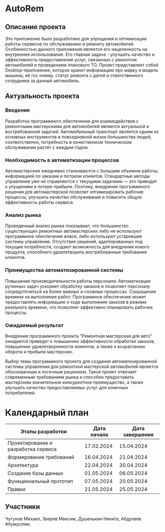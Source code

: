 # AutoRem
## Описание проекта
  Это приложение было разработано для упрощения и оптимизации работы сервисов по обслуживанию и ремонту автомобилей. Особенностью данного приложения является его нацеленность на внутреннее использование. Его главная задача - улучшить качество и эффективность предоставления услуг, связанных с ремонтом автомобилей и проведением планового ТО.
  Проект представляет собой Desktop-приложение, которое хранит информацию про марку и модель машины, её гос номер, статус ремонта с датой и ответственного сотрудника за данный автомобиль.

## Актуальность проекта
  ### Введение 
  Разработка программного обеспечения для взаимодействия с ремонтными мастерскими для автомобилей является актуальной и востребованной задачей. Автомобильный транспорт является одним из основных инструментов в повседневной жизни большинства людей, соответственно, потребность в качественном техническом обслуживании растет с каждым годом.
  ### Необходимость в автоматизации процессов 
  Автомастерские ежедневно сталкиваются с большим объемом работы, информацией по заказам и потоком клиентов. Стандартные методы управления уже не справляются с текущими задачами — это приводит к упущениям и потере прибыли. Поэтому, внедрение программного решения для автомастерской позволит оптимизировать рабочие процессы, улучшить качество обслуживания и повысить общую эффективность работы сервиса.
  ### Анализ рынка 
  Проведенный анализ рынка показывает, что большинство существующих ремонтных автомастерских либо не используют программное обеспечение вовсе, либо используют устаревшие системы управления. Отсутствие решений, адаптированных под текущие потребности, создают возможность для внедрения нового продукта, способного удовлетворить востребованные требования клиентов.
  ### Преимущества автоматизированной системы
  Повышение производительности работы персонала: Автоматизация рутинных задач ускоряет обработку заказов и позволяет персоналу сосредоточиться на более важных и сложных процессах. Сокращение времени на выполнение работ: Программное обеспечение может предоставлять информацию о ходе выполнения заказов в режиме реального времени, что позволяет эффективно планировать рабочие процессы.
  ### Ожидаемый результат
  Внедрение программного проекта "Ремонтная мастерская для авто" ожидается приведет к повышению эффективности обработки заказов, повышению удовлетворенности клиентов, а также к возрастанию оборота и прибыли мастерских.

Выбор темы программного проекта для создания автоматизированной системы управления для ремонтной мастерской автомобилей является обоснованным и логичным решением. Такой проект отвечает современным требованиям рынка и способен предоставить мастерским значительное конкурентное преимущество, а также улучшить качество предоставляемых услуг для конечных потребителей.


# Календарный план
| Этапы разработки                     | Дата начала   | Дата завершения |
| ------------------------------------ | ------------- | --------------- |
| Проектирование и разработка сервиса  | 17.02.2024    | 15.04.2024      |
| Формирование требований              | 16.04.2024    | 21.04.2024      |
| Архитектура                          | 22.04.2024    | 30.04.2024      |
| Создание базы данных                 | 01.05.2024    | 06.05.2024      |
| Функциональный прототип              | 07.05.2024    | 20.05.2024      |
| Правки                               | 21.05.2024    | 25.05.2024      |

## Участники
Чугунов Михаил, Зверев Максим, Душенькин Никита, Абдулаев Абумуслим.
